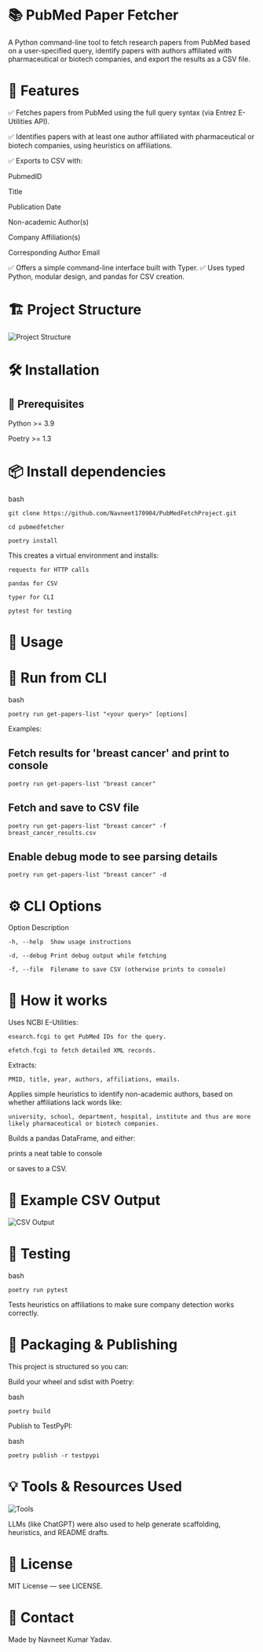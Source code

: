 # 📚 PubMed Paper Fetcher
A Python command-line tool to fetch research papers from PubMed based on a user-specified query, identify papers with authors affiliated with pharmaceutical or biotech companies, and export the results as a CSV file.

# 🚀 Features

✅ Fetches papers from PubMed using the full query syntax (via Entrez E-Utilities API).

✅ Identifies papers with at least one author affiliated with pharmaceutical or biotech companies, using heuristics on affiliations.

✅ Exports to CSV with:

PubmedID

Title

Publication Date

Non-academic Author(s)

Company Affiliation(s)

Corresponding Author Email

✅ Offers a simple command-line interface built with Typer.
✅ Uses typed Python, modular design, and pandas for CSV creation.

# 🏗 Project Structure

![Project Structure](pubmedfetcher/.assets/project_structure.png)


# 🛠 Installation
## 📌 Prerequisites
Python >= 3.9

Poetry >= 1.3

# 📦 Install dependencies
bash

    git clone https://github.com/Navneet170904/PubMedFetchProject.git

    cd pubmedfetcher
    
    poetry install

This creates a virtual environment and installs:

    requests for HTTP calls

    pandas for CSV

    typer for CLI

    pytest for testing

# 🚀 Usage
# 🎯 Run from CLI

bash

    poetry run get-papers-list "<your query>" [options]

Examples:

## Fetch results for 'breast cancer' and print to console
    
    poetry run get-papers-list "breast cancer"

## Fetch and save to CSV file

    poetry run get-papers-list "breast cancer" -f breast_cancer_results.csv

## Enable debug mode to see parsing details

    poetry run get-papers-list "breast cancer" -d

# ⚙ CLI Options
Option	Description

    -h, --help	Show usage instructions

    -d, --debug	Print debug output while fetching
    
    -f, --file	Filename to save CSV (otherwise prints to console)

# 🧠 How it works
Uses NCBI E-Utilities:

    esearch.fcgi to get PubMed IDs for the query.

    efetch.fcgi to fetch detailed XML records.

Extracts:

    PMID, title, year, authors, affiliations, emails.

Applies simple heuristics to identify non-academic authors, based on whether affiliations lack words like:

    university, school, department, hospital, institute and thus are more likely pharmaceutical or biotech companies.

Builds a pandas DataFrame, and either:

prints a neat table to console

or saves to a CSV.

# 📝 Example CSV Output

![CSV Output](pubmedfetcher/.assets/CSV_Example.png)


# 🧪 Testing
bash

    poetry run pytest

Tests heuristics on affiliations to make sure company detection works correctly.

# 🚀 Packaging & Publishing
This project is structured so you can:

Build your wheel and sdist with Poetry:

bash

    poetry build

Publish to TestPyPI:

bash

    poetry publish -r testpypi

# 💡 Tools & Resources Used

![Tools](pubmedfetcher/.assets/Tools.png)

LLMs (like ChatGPT) were also used to help generate scaffolding, heuristics, and README drafts.

# 📝 License
MIT License — see LICENSE.

# 👋 Contact
Made by Navneet Kumar Yadav.